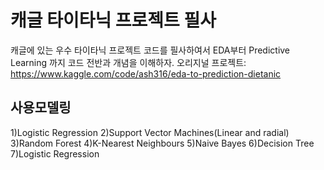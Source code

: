 # 캐글 타이타닉 프로젝트 필사
캐글에 있는 우수 타이타닉 프로젝트 코드를 필사하여서 EDA부터 Predictive Learning 까지 코드 전반과 개념을 이해하자.
오리지널 프로젝트: https://www.kaggle.com/code/ash316/eda-to-prediction-dietanic
## 사용모델링
1)Logistic Regression
2)Support Vector Machines(Linear and radial)
3)Random Forest
4)K-Nearest Neighbours
5)Naive Bayes
6)Decision Tree
7)Logistic Regression

